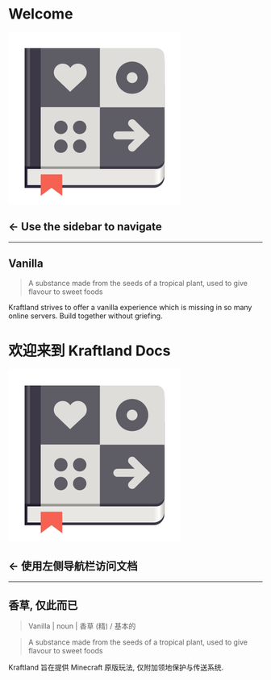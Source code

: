 # Welcome
![Help](img/Minecraft/org.gnome.design.IconLibrary.svg)

## <- Use the sidebar to navigate

---

## Vanilla
> A substance made from the seeds of a tropical plant, used to give flavour to sweet foods

Kraftland strives to offer a vanilla experience which is missing in so many online servers. Build together without griefing.

# 欢迎来到 Kraftland Docs
![Help](img/Minecraft/org.gnome.design.IconLibrary.svg)

## <- 使用左侧导航栏访问文档

---

## 香草, 仅此而已

> Vanilla | noun | 香草 (精) / 基本的

> A substance made from the seeds of a tropical plant, used to give flavour to sweet foods

Kraftland 旨在提供 Minecraft 原版玩法, 仅附加领地保护与传送系统.

